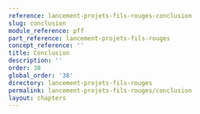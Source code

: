 ```yaml
---
reference: lancement-projets-fils-rouges-conclusion
slug: conclusion
module_reference: pff
part_reference: lancement-projets-fils-rouges
concept_reference: ''
title: Conclusion
description: ''
order: 38
global_order: '38'
directory: lancement-projets-fils-rouges
permalink: lancement-projets-fils-rouges/conclusion
layout: chapters
---
```

